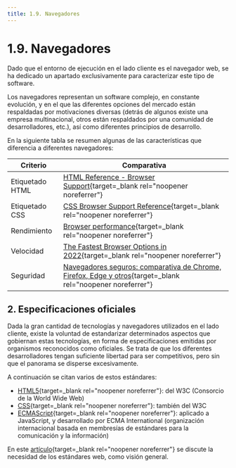 ```yaml
---
title: 1.9. Navegadores
---
```

# 1.9. Navegadores

Dado que el entorno de ejecución en el lado cliente es el navegador web, se ha dedicado un apartado exclusivamente para caracterizar este tipo de software.

Los navegadores representan un software complejo, en constante evolución, y en el que las diferentes opciones del mercado están respaldadas por motivaciones diversas (detrás de algunos existe una empresa multinacional, otros están respaldados por una comunidad de desarrolladores, etc.), así como diferentes principios de desarrollo.

En la siguiente tabla se resumen algunas de las características que diferencia a diferentes navegadores:

| Criterio        | Comparativa                                                                                                                                                                                                          |
| --------------- | -------------------------------------------------------------------------------------------------------------------------------------------------------------------------------------------------------------------- |
| Etiquetado HTML | [HTML Reference - Browser Support](https://www.w3schools.com/tags/ref_html_browsersupport.asp){target=_blank rel="noopener noreferrer"}                                                                                 |
| Etiquetado CSS  | [CSS Browser Support Reference](https://www.w3schools.com/cssref/css3_browsersupport.asp){target=_blank rel="noopener noreferrer"}                                                                                      |
| Rendimiento     | [Browser performance](https://www.webfx.com/blog/web-design/browser-performance/){target=_blank rel="noopener noreferrer"}                                                                                              |
| Velocidad       | [The Fastest Browser Options in 2022](https://www.cloudwards.net/fastest-browser/){target=_blank rel="noopener noreferrer"}                                                                                             |
| Seguridad       | [Navegadores seguros: comparativa de Chrome, Firefox, Edge y otros](https://www.ionos.es/digitalguide/online-marketing/vender-en-internet/comparativa-de-navegadores-seguros/){target=_blank rel="noopener noreferrer"} |

## 2. Especificaciones oficiales

Dada la gran cantidad de tecnologías y navegadores utilizados en el lado cliente, existe la voluntad de estandarizar determinados aspectos que gobiernan estas tecnologías, en forma de especificaciones emitidas por organismos reconocidos como oficiales. Se trata de que los diferentes desarrolladores tengan suficiente libertad para ser competitivos, pero sin que el panorama se disperse excesivamente.

A continuación se citan varios de estos estándares:

* [HTML5](https://html.spec.whatwg.org/multipage/){target=_blank rel="noopener noreferrer"}: del W3C (Consorcio de la World Wide Web)
* [CSS](https://www.w3.org/TR/CSS2/){target=_blank rel="noopener noreferrer"}: también del W3C
* [ECMAScript](https://www.ecma-international.org/publications-and-standards/standards/ecma-262/){target=_blank rel="noopener noreferrer"}: aplicado a JavaScript, y desarrollado por ECMA International (organización internacional basada en membresías de estándares para la comunicación y la información)

En este [artículo](https://developer.mozilla.org/es/docs/Learn/Getting_started_with_the_web/The_web_and_web_standards){target=_blank rel="noopener noreferrer"} se discute la necesidad de los estándares web, como visión general.
